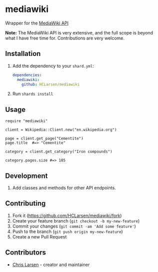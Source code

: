 # mediawiki

Wrapper for the [MediaWiki API](https://www.mediawiki.org/wiki/API:Main_page)

**Note:** The MediaWiki API is very extensive, and the full scope is beyond what I have free time for. Contributions are very welcome.

## Installation

1. Add the dependency to your `shard.yml`:

   ```yaml
   dependencies:
     mediawiki:
       github: HCLarsen/mediawiki
   ```

2. Run `shards install`

## Usage

```crystal
require "mediawiki"

client = Wikipedia::Client.new("en.wikipedia.org")

page = client.get_page("Cementite")
page.title  #=> "Cementite"
```

```crystal
category = client.get_category("Iron compounds")

category.pages.size #=> 105
```

## Development

1. Add classes and methods for other API endpoints.

## Contributing

1. Fork it (<https://github.com/HCLarsen/mediawiki/fork>)
2. Create your feature branch (`git checkout -b my-new-feature`)
3. Commit your changes (`git commit -am 'Add some feature'`)
4. Push to the branch (`git push origin my-new-feature`)
5. Create a new Pull Request

## Contributors

- [Chris Larsen](https://github.com/HCLarsen) - creator and maintainer

